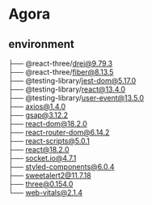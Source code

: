 # Agora

## environment

├── @react-three/drei@9.79.3 <br>
├── @react-three/fiber@8.13.5 <br>
├── @testing-library/jest-dom@5.17.0 <br>
├── @testing-library/react@13.4.0 <br>
├── @testing-library/user-event@13.5.0 <br>
├── axios@1.4.0 <br>
├── gsap@3.12.2 <br>
├── react-dom@18.2.0 <br>
├── react-router-dom@6.14.2 <br>
├── react-scripts@5.0.1 <br>
├── react@18.2.0 <br>
├── socket.io@4.7.1 <br>
├── styled-components@6.0.4 <br>
├── sweetalert2@11.7.18 <br>
├── three@0.154.0 <br>
└── web-vitals@2.1.4
